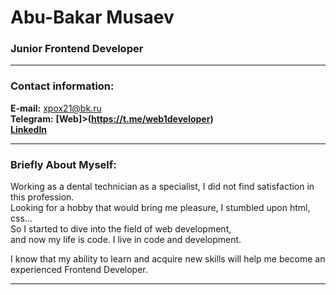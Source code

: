 # Abu-Bakar Musaev
### Junior Frontend Developer
---

### Contact information:
**E-mail:** xpox21@bk.ru<br>
**Telegram:** <b>[Web]>(https://t.me/web1developer)</b><br>
**[LinkedIn](https://www.linkedin.com/in/abu-bakar-musaev-b7a704216)**

---

### Briefly About Myself:

Working as a dental technician as a specialist, I did not find satisfaction in this profession.<br>
Looking for a hobby that would bring me pleasure, I stumbled upon html, css...<br>
So I started to dive into the field of web development,<br>
and now my life is code. I live in code and development.<br>

I know that my ability to learn and acquire new skills will help me become an experienced Frontend Developer.<br>

---

